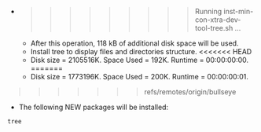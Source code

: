 * >>>>>>>>> Running inst-min-con-xtra-dev-tool-tree.sh ...
  * After this operation, 118 kB of additional disk space will be used.
  * Install tree to display files and directories structure.
<<<<<<< HEAD
  * Disk size = 2105516K. Space Used = 192K. Runtime = 00:00:00:00.
=======
  * Disk size = 1773196K. Space Used = 200K. Runtime = 00:00:00:01.
>>>>>>> refs/remotes/origin/bullseye
  * The following NEW packages will be installed:
  ```bash
tree
  ```
